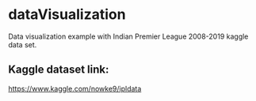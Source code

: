 # dataVisualization
Data visualization example with Indian Premier League 2008-2019 kaggle data set.

## Kaggle dataset link: 
https://www.kaggle.com/nowke9/ipldata
